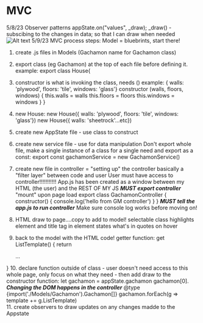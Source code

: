 # MVC
5/8/23
Observer patterns
appState.on("values", _draw);
_draw() - subscibing to the changes in data; so that I can draw when needed
![Alt text](../../../../OneDrive/Documents/CodeWorks/study%20guides/MVCS.jpg)
5/9/23
MVC process steps:
Model = bluebrints, start there!
1. create .js files in Models (Gachamon name for Gachamon class)
2. export class (eg Gachamon) at the top of each file before defining it. example:
export class House{

3. constructor is what is invoking the class, needs () example:
{ walls: 'plywood', floors: 'tile', windows: 'glass'}
constructor (walls, floors, windows) {
    this.walls = walls
    this.floors = floors
    this.windows = windows
}
}
4. new House:
    new House({ walls: 'plywood', floors: 'tile', windows: 'glass'})
    new House({ walls: 'sheetrock'...etc})
5. create new AppState file - use class to construct
6. create new service file - use for data manipulation
Don't export whole file, make a single instance of a class for a single need and export as a const:
export const gachamonService = new GachamonService()
7. create new file in controller = "setting up" the controller
basically a "filter layer" between code and user
User must have access to controller!!!!!!!!!!!
App.js has been created as a window between my HTML (the user) and the REST OF MY JS
***MUST export controller*** "mount" upon page load
export class GachamonController {
    constructor() {
console.log('hello from GM controller')
    }
}
***MUST tell the app.js to run controller***
Make sure console log works before moving on!
8. HTML draw to page....copy to add to model!
selectable class highlights element and title tag in element states what's in quotes on hover
9. back to the model with the HTML code! getter function:
get ListTemplate() {
    return
    <div classs='col-1 selectable'>...
}
10. declare function outside of class - user doesn't need access to this whole page, only focus on what they need - then add draw to the constructor function:
let gachamon = appState.gachamon
gachamon[0].
***Changing the DOM happens in the controller***
@type  {import('./Models/Gachamon').Gachamon[]} 
gachamon.forEach(g => template += g.ListTemplate)\
11. create observers to draw updates on any changes madde to the Appstate